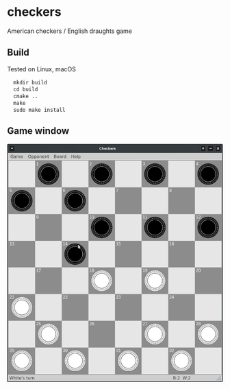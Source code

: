 # checkers
American checkers / English draughts game


## Build
Tested on Linux, macOS

```shell
  mkdir build
  cd build
  cmake ..
  make 
  sudo make install
```

## Game window

![Game window](https://github.com/arvjus/checkers/blob/main/images/gui-screenshot.png)

  
